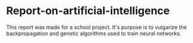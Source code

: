 # Report-on-artificial-intelligence
This report was made for a school project. It's purpose is to vulgarize the backpropagation and genetic algorithms used to train neural networks.
